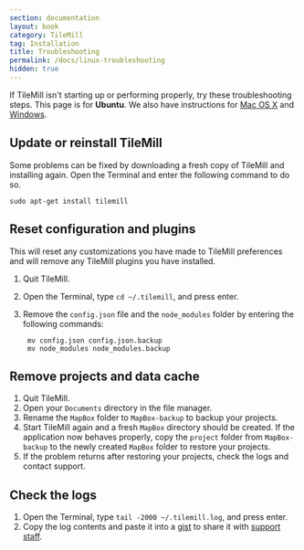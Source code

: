 ```yaml
---
section: documentation
layout: book
category: TileMill
tag: Installation
title: Troubleshooting
permalink: /docs/linux-troubleshooting
hidden: true
---
```

If TileMill isn't starting up or performing properly, try these troubleshooting steps. This page is for **Ubuntu**. We also have instructions for [Mac OS X](/tilemill/docs/mac-troubleshooting) and [Windows](/tilemill/docs/win-troubleshooting).

## Update or reinstall TileMill

Some problems can be fixed by downloading a fresh copy of TileMill and installing again. Open the Terminal and enter the following command to do so.

    sudo apt-get install tilemill

## Reset configuration and plugins

This will reset any customizations you have made to TileMill preferences and will remove any TileMill plugins you have installed.

1. Quit TileMill.
2. Open the Terminal, type `cd ~/.tilemill`, and press enter.
3. Remove the `config.json` file and the `node_modules` folder by entering the following commands:

        mv config.json config.json.backup
        mv node_modules node_modules.backup

## Remove projects and data cache

1. Quit TileMill.
2. Open your `Documents` directory in the file manager.
4. Rename the `MapBox` folder to `MapBox-backup` to backup your projects.
5. Start TileMill again and a fresh `MapBox` directory should be created. If the application now behaves properly, copy the `project` folder from `MapBox-backup` to the newly created `MapBox` folder to restore your projects.
6. If the problem returns after restoring your projects, check the logs and contact support.

## Check the logs

1. Open the Terminal, type `tail -2000 ~/.tilemill.log`, and press enter.
2. Copy the log contents and paste it into a [gist](https://gist.github.com/) to share it with [support staff](http://support.mapbox.com/discussions/tilemill).
